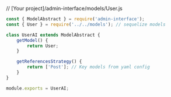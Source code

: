 // [Your project]/admin-interface/models/User.js
```javascript
const { ModelAbstract } = require('admin-interface');
const { User } = require('../../models'); // sequelize models

class UserAI extends ModelAbstract {
    getModel() {
        return User;
    }

    getReferencesStrategy() {
        return ['Post']; // Key models from yaml config
    }
}

module.exports = UserAI;
```